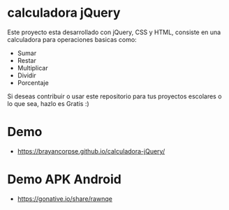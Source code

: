 # calculadora jQuery

Este proyecto esta desarrollado con jQuery, CSS y HTML, consiste  en una calculadora para operaciones basicas como:

* Sumar
* Restar
* Multiplicar
* Dividir
* Porcentaje

Si deseas contribuir o usar este repositorio para tus proyectos escolares o lo que sea, hazlo es Gratis :)

# Demo
* https://brayancorpse.github.io/calculadora-jQuery/

# Demo APK Android
* https://gonative.io/share/rawnqe
